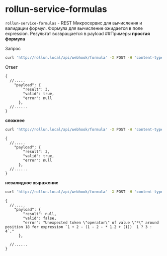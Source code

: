 
# rollun-service-formulas

`rollun-service-formulas` - REST Микросервис для вычисления и валидации формул.
Формула для вычисление ожидается в поле expression.
Результат возвращается в payload
##Примеры
**простая формула**

Запрос
```bash
curl 'http://rollun.local/api/webhook/formula' -X POST -H 'content-type: application/json' --data-binary '{"expression": "1 + 2"}'
```
Ответ 
```json5
{
  //.....
	"payload": {
        "result": 3,
        "valid": true,
        "error": null
      },
  //......
}
```

**сложнее**
```bash
curl 'http://rollun.local/api/webhook/formula' -X POST -H 'content-type: application/json' --data-binary '{"expression": "1 + 2 - (1 - 2 * -1.2 + (1)) / 1 ? 3 : 4"}'
```
```json5
{
  //.....
	"payload": {
        "result": 3,
        "valid": true,
        "error": null
      },
  //......
}
```
**невалидное выражение**
```bash
curl 'http://rollun.local/api/webhook/formula' -X POST -H 'content-type: application/json' --data-binary '{"expression": "1 + 2 - (1 - 2 - * 1.2 + (1))  1 ? 3 : 4"}'
```
```json5
{
  //.....
	"payload": {
        "result": null,
        "valid": false,
        "error": "Unexpected token \"operator\" of value \"*\" around position 18 for expression `1 + 2 - (1 - 2 - * 1.2 + (1))  1 ? 3 : 4`."
      },

  //......
}
```